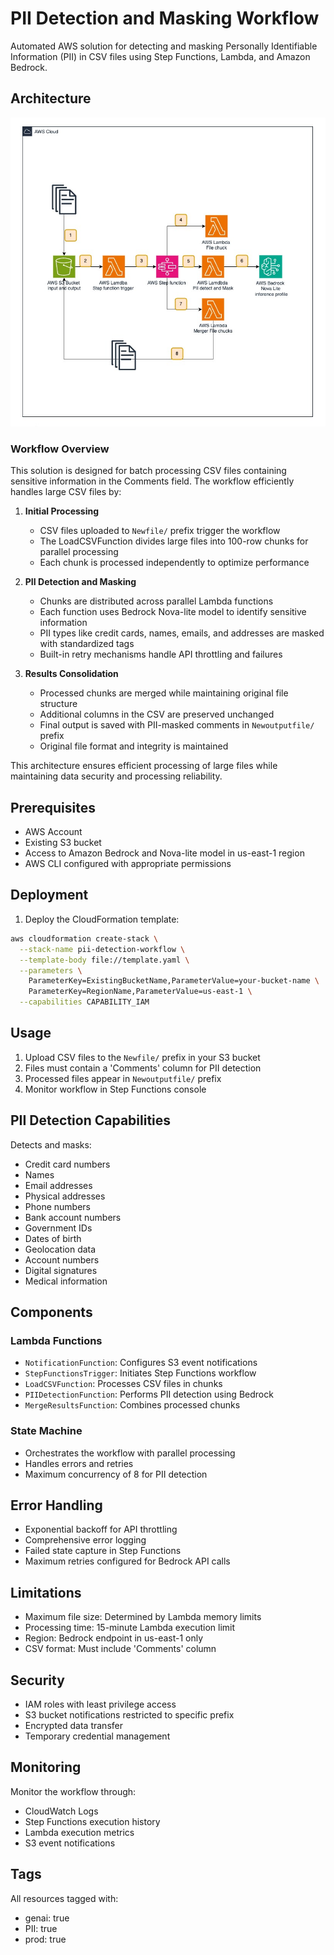 # PII Detection and Masking Workflow

Automated AWS solution for detecting and masking Personally Identifiable Information (PII) in CSV files using Step Functions, Lambda, and Amazon Bedrock.

## Architecture
![Architecture Diagram](images/Architeture.png)

### Workflow Overview

This solution is designed for batch processing CSV files containing sensitive information in the Comments field. The workflow efficiently handles large CSV files by:

1. **Initial Processing**
   - CSV files uploaded to `Newfile/` prefix trigger the workflow
   - The LoadCSVFunction divides large files into 100-row chunks for parallel processing
   - Each chunk is processed independently to optimize performance

2. **PII Detection and Masking**
   - Chunks are distributed across parallel Lambda functions
   - Each function uses Bedrock Nova-lite model to identify sensitive information
   - PII types like credit cards, names, emails, and addresses are masked with standardized tags
   - Built-in retry mechanisms handle API throttling and failures

3. **Results Consolidation**
   - Processed chunks are merged while maintaining original file structure
   - Additional columns in the CSV are preserved unchanged
   - Final output is saved with PII-masked comments in `Newoutputfile/` prefix
   - Original file format and integrity is maintained

This architecture ensures efficient processing of large files while maintaining data security and processing reliability.


## Prerequisites

- AWS Account
- Existing S3 bucket
- Access to Amazon Bedrock and Nova-lite model in us-east-1 region
- AWS CLI configured with appropriate permissions

## Deployment

1. Deploy the CloudFormation template:
```bash
aws cloudformation create-stack \
  --stack-name pii-detection-workflow \
  --template-body file://template.yaml \
  --parameters \
    ParameterKey=ExistingBucketName,ParameterValue=your-bucket-name \
    ParameterKey=RegionName,ParameterValue=us-east-1 \
  --capabilities CAPABILITY_IAM
```

## Usage

1. Upload CSV files to the `Newfile/` prefix in your S3 bucket
2. Files must contain a 'Comments' column for PII detection
3. Processed files appear in `Newoutputfile/` prefix
4. Monitor workflow in Step Functions console

## PII Detection Capabilities

Detects and masks:
- Credit card numbers
- Names
- Email addresses
- Physical addresses
- Phone numbers
- Bank account numbers
- Government IDs
- Dates of birth
- Geolocation data
- Account numbers
- Digital signatures
- Medical information

## Components

### Lambda Functions
- `NotificationFunction`: Configures S3 event notifications
- `StepFunctionsTrigger`: Initiates Step Functions workflow
- `LoadCSVFunction`: Processes CSV files in chunks
- `PIIDetectionFunction`: Performs PII detection using Bedrock
- `MergeResultsFunction`: Combines processed chunks

### State Machine
- Orchestrates the workflow with parallel processing
- Handles errors and retries
- Maximum concurrency of 8 for PII detection

## Error Handling

- Exponential backoff for API throttling
- Comprehensive error logging
- Failed state capture in Step Functions
- Maximum retries configured for Bedrock API calls

## Limitations

- Maximum file size: Determined by Lambda memory limits
- Processing time: 15-minute Lambda execution limit
- Region: Bedrock endpoint in us-east-1 only
- CSV format: Must include 'Comments' column

## Security

- IAM roles with least privilege access
- S3 bucket notifications restricted to specific prefix
- Encrypted data transfer
- Temporary credential management

## Monitoring

Monitor the workflow through:
- CloudWatch Logs
- Step Functions execution history
- Lambda execution metrics
- S3 event notifications

## Tags

All resources tagged with:
- genai: true
- PII: true
- prod: true